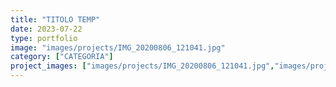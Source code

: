 ```yaml
---
title: "TITOLO TEMP"
date: 2023-07-22
type: portfolio
image: "images/projects/IMG_20200806_121041.jpg"
category: ["CATEGORIA"]
project_images: ["images/projects/IMG_20200806_121041.jpg","images/projects/IMG_20200806_094416.jpg","images/projects/IMG_20200806_094431.jpg","images/projects/IMG_20200806_104653.jpg","images/projects/IMG_20200806_123843.jpg","images/projects/IMG_20200806_123900.jpg","images/projects/IMG_20200806_123915.jpg","images/projects/IMG_20200806_140618.jpg","images/projects/IMG_20200806_142233.jpg","images/projects/IMG_20200806_143736.jpg","images/projects/IMG_20200806_143744.jpg","images/projects/IMG_20200806_144727.jpg","images/projects/IMG_20200806_145354.jpg","images/projects/IMG_20200806_150224.jpg","images/projects/IMG_20200806_150630.jpg","images/projects/IMG_20200806_151124.jpg","images/projects/IMG_20200806_151142.jpg"]
---
```


